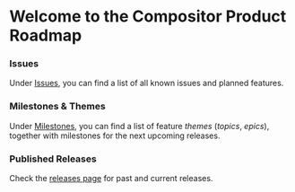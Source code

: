 # Welcome to the Compositor Product Roadmap
 
### Issues

Under [Issues](https://github.com/ktraunmueller/Compositor/issues), you can find a list of all known issues and planned features.

### Milestones & Themes

Under [Milestones](https://github.com/ktraunmueller/Compositor/milestones), you can find a list of feature _themes_ (_topics_, _epics_), together with milestones for the next upcoming releases. 

### Published Releases

Check the [releases page](https://github.com/ktraunmueller/Compositor/releases) for past and current releases.
